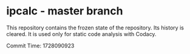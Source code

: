 # ipcalc - master branch

This repository contains the frozen state of the repository.
Its history is cleared. It is used only for static code
analysis with Codacy.

Commit Time: 1728090923